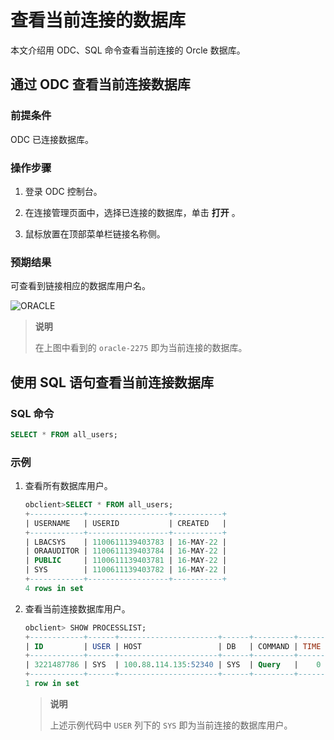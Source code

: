 # 查看当前连接的数据库

本文介绍用 ODC、SQL 命令查看当前连接的 Orcle 数据库。

## 通过 ODC 查看当前连接数据库

### 前提条件

ODC 已连接数据库。

### 操作步骤

1. 登录 ODC 控制台。

2. 在连接管理页面中，选择已连接的数据库，单击 **打开** 。

3. 鼠标放置在顶部菜单栏链接名称侧。

### 预期结果

可查看到链接相应的数据库用户名。

![ORACLE](https://obbusiness-private.oss-cn-shanghai.aliyuncs.com/doc/img/observer-enterprise/V3.2.3/zh-CN/2.Application-development-based-on-Oracle-mode/3.Create-and-manage-database-objects/322_3232.png)

> **说明**
>
> 在上图中看到的 `oracle-2275` 即为当前连接的数据库。

## 使用 SQL 语句查看当前连接数据库

### SQL 命令

```sql
SELECT * FROM all_users;
```

### 示例

1. 查看所有数据库用户。

   ```sql
   obclient>SELECT * FROM all_users;
   +------------+------------------+-----------+
   | USERNAME   | USERID           | CREATED   |
   +------------+------------------+-----------+
   | LBACSYS    | 1100611139403783 | 16-MAY-22 |
   | ORAAUDITOR | 1100611139403784 | 16-MAY-22 |
   | PUBLIC     | 1100611139403781 | 16-MAY-22 |
   | SYS        | 1100611139403782 | 16-MAY-22 |
   +------------+------------------+-----------+
   4 rows in set
   ```

2. 查看当前连接数据库用户。

   ```sql
   obclient> SHOW PROCESSLIST;
   +------------+------+----------------------+------+---------+------+--------+------------------+
   | ID         | USER | HOST                 | DB   | COMMAND | TIME | STATE  | INFO             |
   +------------+------+----------------------+------+---------+------+--------+------------------+
   | 3221487786 | SYS  | 100.88.114.135:52340 | SYS  | Query   |    0 | ACTIVE | SHOW PROCESSLIST |
   +------------+------+----------------------+------+---------+------+--------+------------------+
   1 row in set
   ```

   > **说明**
   >
   > 上述示例代码中 `USER` 列下的 `SYS` 即为当前连接的数据库用户。
